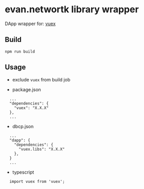 # evan.networtk library wrapper

DApp wrapper for: [vuex](https://github.com/vue/vuex)

## Build
```
npm run build
```


## Usage
- exclude `vuex` from build job

- package.json
```
  ...
  "dependencies": {
    "vuex": "X.X.X"
  },
  ...
```

- dbcp.json
```
  ...
  "dapp": {
    "dependencies": {
      "vuex.libs": "X.X.X"
    },
  }
  ...
```

- typescript
```
  import vuex from 'vuex';
```
